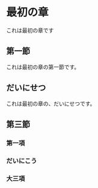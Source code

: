 # 最初の章

これは最初の章です

## 第一節

これは最初の章の第一節です。

## だいにせつ

これは最初の章の、だいにせつです。

## 第三節

### 第一項

### だいにこう

### 大三項


